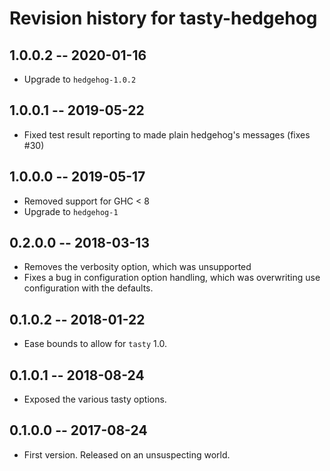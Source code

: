 # Revision history for tasty-hedgehog

## 1.0.0.2  -- 2020-01-16

* Upgrade to `hedgehog-1.0.2`

## 1.0.0.1  -- 2019-05-22

* Fixed test result reporting to made plain hedgehog's messages (fixes #30)

## 1.0.0.0  -- 2019-05-17

* Removed support for GHC < 8
* Upgrade to `hedgehog-1`

## 0.2.0.0  -- 2018-03-13

* Removes the verbosity option, which was unsupported
* Fixes a bug in configuration option handling, which 
  was overwriting use configuration with the defaults.

## 0.1.0.2  -- 2018-01-22

* Ease bounds to allow for `tasty` 1.0.

## 0.1.0.1  -- 2018-08-24

* Exposed the various tasty options.

## 0.1.0.0  -- 2017-08-24

* First version. Released on an unsuspecting world.
